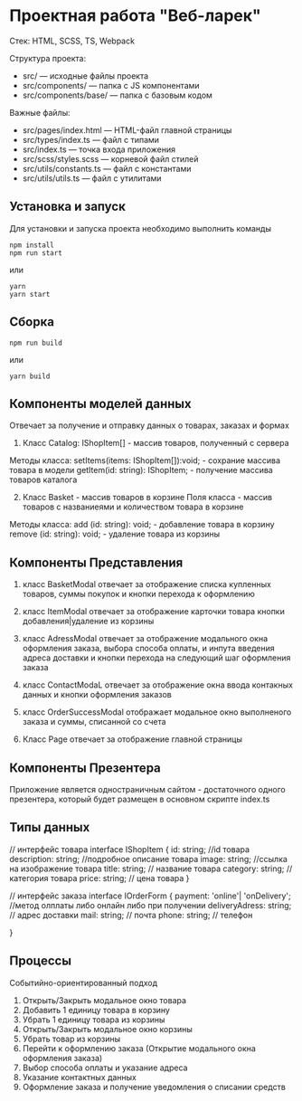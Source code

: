 # Проектная работа "Веб-ларек"

Стек: HTML, SCSS, TS, Webpack

Структура проекта:
- src/ — исходные файлы проекта
- src/components/ — папка с JS компонентами
- src/components/base/ — папка с базовым кодом

Важные файлы:
- src/pages/index.html — HTML-файл главной страницы
- src/types/index.ts — файл с типами
- src/index.ts — точка входа приложения
- src/scss/styles.scss — корневой файл стилей
- src/utils/constants.ts — файл с константами
- src/utils/utils.ts — файл с утилитами

## Установка и запуск
Для установки и запуска проекта необходимо выполнить команды

```
npm install
npm run start
```

или

```
yarn
yarn start
```
## Сборка

```
npm run build
```

или

```
yarn build
```


## Компоненты моделей данных

Отвечает за получение и отправку данных о товарах, заказах и формах

1. Класс Catalog: IShopItem[] - массив товаров, полученный с сервера

Методы класса:
setItems(items: IShopItem[]):void; - сохрание массива товара в модели
getItem(id: string): IShopItem; - получение массива товаров каталога

2. Класс Basket - массив товаров в корзине
Поля класса - массив товаров с названиеями и количеством товара в корзине

Методы класса:
add (id: string): void; - добавление товара в корзину
remove (id: string): void; - удаление товара из корзины

## Компоненты Представления

1. класс BasketModal отвечает за отображение списка купленных товаров, суммы покупок и кнопки перехода к оформлению

2. класс ItemModal отвечает за отображение карточки товара кнопки добавления|удаление из корзины 

3. класс AdressModal отвечает за отображение модального окна оформления заказа, выбора способа оплаты, и инпута введения адреса доставки и кнопки перехода на следующий шаг оформления заказа

4. класс ContactModaL отвечает за отображение окна ввода контакных данных и кнопки оформления заказов

5. класс OrderSuccessModal отображает модальное окно выполненого заказа и суммы, списанной со счета

6. Класс Page отвечает за отображение главной страницы

## Компоненты Презентера

Приложение является одностраничным сайтом - достаточного одного презентера, который будет размещен в основном скрипте index.ts

## Типы данных

// интерфейс товара
interface IShopItem {
    id: string; //id товара
    description: string; //подробное описание товара
    image: string; //ссылка на изображение товара
    title: string; // название товара
    category: string; // категория товара
    price: string; // цена товара
}

// интерфейс заказа
interface IOrderForm {
    payment: 'online'| 'onDelivery'; //метод олплаты либо онлайн либо при получении
    deliveryAdress: string; // адрес доставки
    mail: string; // почта
    phone: string; // телефон

}

## Процессы

Событийно-ориентированный подход

1. Открыть/Закрыть модальное окно товара
2. Добавить 1 единицу товара в корзину
3. Убрать 1 единицу товара из корзины
4. Открыть/Закрыть модальное окно корзины
5. Убрать товар из корзины
6. Перейти к оформлению заказа (Открытие модального окна оформления заказа)
7. Выбор способа оплаты и указание адреса
8. Указание контактных данных 
9. Оформление заказа и получение уведомления о списании средств
